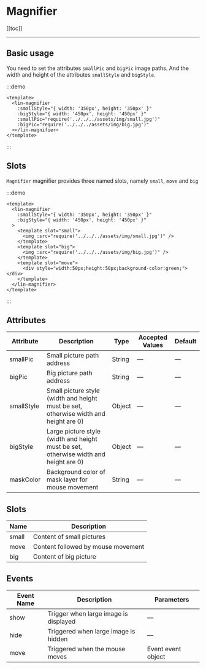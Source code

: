 # Magnifier

[[toc]]

---

## Basic usage

You need to set the attributes `smallPic` and `bigPic` image paths. And the width and height of the attributes `smallStyle` and `bigStyle`.

:::demo

```vue
<template>
  <lin-magnifier
    :smallStyle="{ width: '350px', height: '350px' }"
    :bigStyle="{ width: '450px', height: '450px' }"
    :smallPic="require('../../../assets/img/small.jpg')"
    :bigPic="require('../../../assets/img/big.jpg')"
  ></lin-magnifier>
</template>
```

:::

## Slots

`Magnifier` magnifier provides three named slots, namely `small`, `move` and `big`

:::demo

```vue
<template>
  <lin-magnifier
    :smallStyle="{ width: '350px', height: '350px' }"
    :bigStyle="{ width: '450px', height: '450px' }"
  >
    <template slot="small">
      <img :src="require('../../../assets/img/small.jpg')" />
    </template>
    <template slot="big">
      <img :src="require('../../../assets/img/big.jpg')" />
    </template>
    <template slot="move">
      <div style="width:50px;height:50px;background-color:green;"></div>
    </template>
  </lin-magnifier>
</template>
```

:::

## Attributes

| Attribute  | Description                                                                          | Type   | Accepted Values | Default |
| ---------- | ------------------------------------------------------------------------------------ | ------ | --------------- | ------- |
| smallPic   | Small picture path address                                                           | String | —               | —       |
| bigPic     | Big picture path address                                                             | String | —               | —       |
| smallStyle | Small picture style (width and height must be set, otherwise width and height are 0) | Object | —               | —       |
| bigStyle   | Large picture style (width and height must be set, otherwise width and height are 0) | Object | —               | —       |
| maskColor  | Background color of mask layer for mouse movement                                    | String | —               | —       |

## Slots

| Name  | Description                        |
| ----- | ---------------------------------- |
| small | Content of small pictures          |
| move  | Content followed by mouse movement |
| big   | Content of big picture             |

## Events

| Event Name | Description                           | Parameters         |
| ---------- | ------------------------------------- | ------------------ |
| show       | Trigger when large image is displayed | —                  |
| hide       | Triggered when large image is hidden  | —                  |
| move       | Triggered when the mouse moves        | Event event object |

